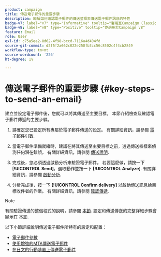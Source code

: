 ```yaml
---
product: campaign
title: 傳送電子郵件的重要步驟
description: 瞭解如何確認電子郵件的傳送並探索傳送電子郵件訊息的特性
badge-v7: label="v7" type="Informative" tooltip="套用至Campaign Classic v7"
badge-v8: label="v8" type="Positive" tooltip="亦適用於Campaign v8"
feature: Email
role: User
exl-id: c75a5ea2-8d62-4f98-bccd-7116a4d404fd
source-git-commit: d2f5f2a662c022e258fb3cc56c8502c4f4cb2849
workflow-type: tm+mt
source-wordcount: '226'
ht-degree: 1%

---
```


# 傳送電子郵件的重要步驟 {#key-steps-to-send-an-email}

建立並設定電子郵件後，您就可以將其傳送至主要目標。 本節介紹檢查及確認電子郵件傳遞的主要步驟。

1. 請確定您已設定所有專屬於電子郵件傳送的設定。 有關詳細資訊，請參閱 [電子郵件引數](email-parameters.md).
1. 當電子郵件準備就緒時，建議在將其傳送至主要目標之前，透過傳送校樣來偵測任何潛在錯誤。 有關詳細資訊，請參閱 [傳送證明](steps-validating-the-delivery.md#sending-a-proof).

1. 完成後，您必須透過啟動分析來驗證電子郵件。 若要這麼做，請按一下 **[!UICONTROL Send]**，選取動作並按一下 **[!UICONTROL Analyze]**. 有關詳細資訊，請參閱 [啟動分析](steps-validating-the-delivery.md#analyzing-the-delivery).

1. 分析完成後，按一下 **[!UICONTROL Confirm delivery]** 以啟動傳送訊息給目標收件者的作業。 有關詳細資訊，請參閱 [確認傳遞](steps-sending-the-delivery.md#confirming-delivery).

   <!--Add screenshot with analysis done and Confirm delivery button activated.-->

>[!NOTE]
>
>有關驗證傳送的整個程式的說明，請參閱 [本節](steps-validating-the-delivery.md). 設定和傳送傳送的完整詳細步驟會顯示在 [本節](steps-sending-the-delivery.md).

以下小節詳細說明傳送電子郵件所特有的設定和配置：
<!--* [Generating the mirror page](generating-mirror-page.md)
* [Email BCC](email-bcc.md)-->
* [電子郵件參數](email-parameters.md)
* [使用增強的MTA傳送電子郵件](sending-with-enhanced-mta.md)
* [在日文的行動裝置上傳送電子郵件](sending-emails-on-japanese-mobiles.md)
